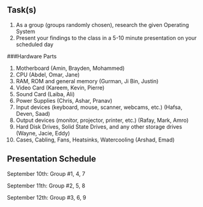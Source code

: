 Task(s)
-------
1. As a group (groups randomly chosen), research the given Operating System
2. Present your findings to the class in a 5-10 minute presentation on your scheduled day

###Hardware Parts
1. Motherboard (Amin, Brayden, Mohammed)
2. CPU (Abdel, Omar, Jane)
3. RAM, ROM and general memory (Gurman, Ji Bin, Justin)
4. Video Card (Kareem, Kevin, Pierre)
5. Sound Card (Laiba, Ali)
6. Power Supplies (Chris, Ashar, Pranav)
7. Input devices (keyboard, mouse, scanner, webcams, etc.) (Hafsa, Deven, Saad)
8. Output devices (monitor, projector, printer, etc.) (Rafay, Mark, Amro)
9. Hard Disk Drives, Solid State Drives, and any other storage drives (Wayne, Jacie, Eddy)
10. Cases, Cabling, Fans, Heatsinks, Watercooling (Arshad, Emad)

Presentation Schedule
------------------
September 10th: Group #1, 4, 7

September 11th: Group #2, 5, 8

September 12th: Group #3, 6, 9
